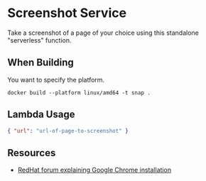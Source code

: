 # Screenshot Service

Take a screenshot of a page of your choice using this standalone "serverless" function.


## When Building

You want to specify the platform.

```cli
docker build --platform linux/amd64 -t snap .
```


## Lambda Usage

```json
{ "url": "url-of-page-to-screenshot" }
```

## Resources

- [RedHat forum explaining Google Chrome installation](https://access.redhat.com/discussions/4406201)

